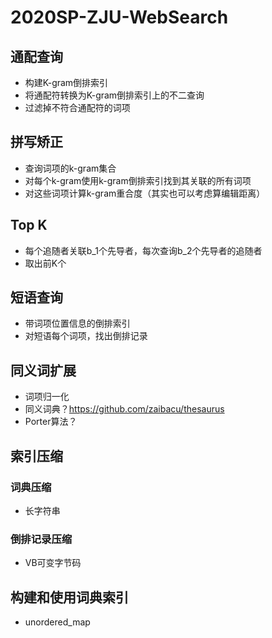 # 2020SP-ZJU-WebSearch

## 通配查询
* 构建K-gram倒排索引
* 将通配符转换为K-gram倒排索引上的不二查询
* 过滤掉不符合通配符的词项

## 拼写矫正
* 查询词项的k-gram集合
* 对每个k-gram使用k-gram倒排索引找到其关联的所有词项
* 对这些词项计算k-gram重合度（其实也可以考虑算编辑距离）


## Top K
* 每个追随者关联b_1个先导者，每次查询b_2个先导者的追随者
* 取出前K个

## 短语查询
* 带词项位置信息的倒排索引
* 对短语每个词项，找出倒排记录

## 同义词扩展
* 词项归一化
* 同义词典？https://github.com/zaibacu/thesaurus
* Porter算法？

## 索引压缩
### 词典压缩
* 长字符串
### 倒排记录压缩
* VB可变字节码

## 构建和使用词典索引
* unordered_map